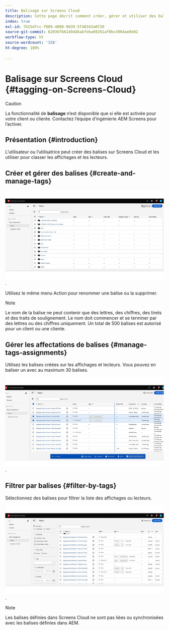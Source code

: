 ```yaml
---
title: Balisage sur Screens Cloud
description: Cette page décrit comment créer, gérer et utiliser des balises dans Screens Cloud.
index: true
exl-id: 7b15d7cc-f089-4008-9039-5f48343a0f20
source-git-commit: 62036fb6149d4babfeba69261af0bc4904ae0e82
workflow-type: ht
source-wordcount: '158'
ht-degree: 100%

---
```


# Balisage sur Screens Cloud {#tagging-on-Screens-Cloud}

>[!CAUTION]
>
>La fonctionnalité de **balisage** n’est disponible que si elle est activée pour votre client ou cliente. Contactez l’équipe d’ingénierie AEM Screens pour l’activer.

## Présentation {#introduction}

L’utilisateur ou l’utilisatrice peut créer des balises sur Screens Cloud et les utiliser pour classer les affichages et les lecteurs.

## Créer et gérer des balises {#create-and-manage-tags}

![Création d’une balise](assets/tagging/create-tag.gif).

Utilisez le même menu Action pour renommer une balise ou la supprimer.

>[!NOTE]
> 
> Le nom de la balise ne peut contenir que des lettres, des chiffres, des tirets et des traits de soulignement. Le nom doit commencer et se terminer par des lettres ou des chiffres uniquement.
> Un total de 500 balises est autorisé pour un client ou une cliente.

## Gérer les affectations de balises {#manage-tags-assignments}

Utilisez les balises créées sur les affichages et lecteurs. Vous pouvez en baliser un avec au maximum 30 balises.

![Gestion des affectations de balises](assets/tagging/assign-tags-to-players.gif).

## Filtrer par balises {#filter-by-tags}

Sélectionnez des balises pour filtrer la liste des affichages ou lecteurs.

![Filtrage par balises](assets/tagging/filter-by-tags.gif).

>[!NOTE]
> 
> Les balises définies dans Screens Cloud ne sont pas liées ou synchronisées avec les balises définies dans AEM.
> 
